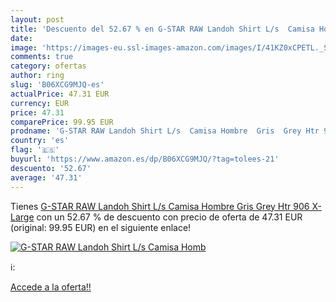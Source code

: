 ```yaml
---
layout: post
title: 'Descuento del 52.67 % en G-STAR RAW Landoh Shirt L/s  Camisa Homb'
date: 
image: 'https://images-eu.ssl-images-amazon.com/images/I/41KZ0xCPETL._SL200_.jpg'
comments: true
category: ofertas
author: ring
slug: 'B06XCG9MJQ-es'
actualPrice: 47.31 EUR
currency: EUR
price: 47.31
comparePrice: 99.95 EUR
prodname: 'G-STAR RAW Landoh Shirt L/s  Camisa Hombre  Gris  Grey Htr 906   X-Large'
country: 'es'
flag: '🇪🇸'
buyurl: 'https://www.amazon.es/dp/B06XCG9MJQ/?tag=tolees-21'
descuento: '52.67'
average: '47.31'
---
```


Tienes [G-STAR RAW Landoh Shirt L/s  Camisa Hombre  Gris  Grey Htr 906   X-Large](https://www.amazon.es/dp/B06XCG9MJQ/?tag=tolees-21) con un 52.67 % de descuento con precio de oferta de 47.31 EUR (original: 99.95 EUR) en el siguiente enlace!

[![G-STAR RAW Landoh Shirt L/s  Camisa Homb](https://images-eu.ssl-images-amazon.com/images/I/41KZ0xCPETL._SL200_.jpg)](https://www.amazon.es/dp/B06XCG9MJQ/?tag=tolees-21)

ℹ️:


[Accede a la oferta!!](https://www.amazon.es/dp/B06XCG9MJQ/?tag=tolees-21)
